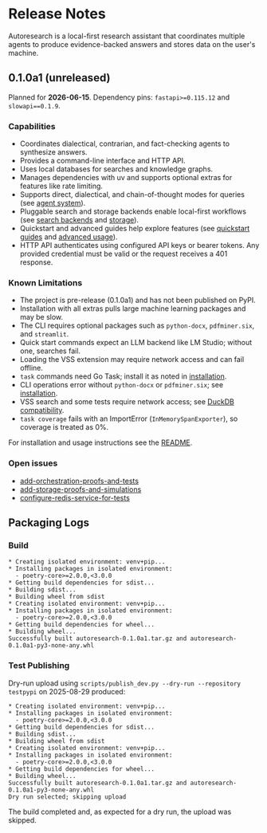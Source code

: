 # Release Notes

Autoresearch is a local-first research assistant that coordinates multiple
agents to produce evidence-backed answers and stores data on the user's
machine.

## 0.1.0a1 (unreleased)

Planned for **2026-06-15**. Dependency pins: `fastapi>=0.115.12` and
`slowapi==0.1.9`.

### Capabilities

- Coordinates dialectical, contrarian, and fact-checking agents to synthesize
  answers.
- Provides a command-line interface and HTTP API.
- Uses local databases for searches and knowledge graphs.
- Manages dependencies with uv and supports optional extras for features like
  rate limiting.
- Supports direct, dialectical, and chain-of-thought modes for queries (see
  [agent system](agent_system.md)).
- Pluggable search and storage backends enable local-first workflows (see
  [search backends](search_backends.md) and [storage](storage.md)).
- Quickstart and advanced guides help explore features (see [quickstart
  guides](quickstart_guides.md) and [advanced usage](advanced_usage.md)).
- HTTP API authenticates using configured API keys or bearer tokens. Any
  provided credential must be valid or the request receives a 401 response.

### Known Limitations

- The project is pre-release (0.1.0a1) and has not been published on PyPI.
- Installation with all extras pulls large machine learning packages and may be
  slow.
- The CLI requires optional packages such as `python-docx`, `pdfminer.six`, and
  `streamlit`.
- Quick start commands expect an LLM backend like LM Studio; without one,
  searches fail.
- Loading the VSS extension may require network access and can fail offline.
- `task` commands need Go Task; install it as noted in
  [installation](installation.md).
- CLI operations error without `python-docx` or `pdfminer.six`; see
  [installation](installation.md).
- VSS search and some tests require network access; see
  [DuckDB compatibility](duckdb_compatibility.md).
- `task coverage` fails with an ImportError (`InMemorySpanExporter`), so
  coverage is treated as 0%.

For installation and usage instructions see the [README](../README.md).

### Open issues

- [add-orchestration-proofs-and-tests](
  ../issues/add-orchestration-proofs-and-tests.md)
- [add-storage-proofs-and-simulations](
  ../issues/add-storage-proofs-and-simulations.md)
- [configure-redis-service-for-tests](
  ../issues/configure-redis-service-for-tests.md)

## Packaging Logs

### Build

```text
* Creating isolated environment: venv+pip...
* Installing packages in isolated environment:
  - poetry-core>=2.0.0,<3.0.0
* Getting build dependencies for sdist...
* Building sdist...
* Building wheel from sdist
* Creating isolated environment: venv+pip...
* Installing packages in isolated environment:
  - poetry-core>=2.0.0,<3.0.0
* Getting build dependencies for wheel...
* Building wheel...
Successfully built autoresearch-0.1.0a1.tar.gz and autoresearch-0.1.0a1-py3-none-any.whl
```

### Test Publishing

Dry-run upload using ``scripts/publish_dev.py --dry-run --repository testpypi``
on 2025-08-29 produced:

```text
* Creating isolated environment: venv+pip...
* Installing packages in isolated environment:
  - poetry-core>=2.0.0,<3.0.0
* Getting build dependencies for sdist...
* Building sdist...
* Building wheel from sdist
* Creating isolated environment: venv+pip...
* Installing packages in isolated environment:
  - poetry-core>=2.0.0,<3.0.0
* Getting build dependencies for wheel...
* Building wheel...
Successfully built autoresearch-0.1.0a1.tar.gz and autoresearch-0.1.0a1-py3-none-any.whl
Dry run selected; skipping upload
```
The build completed and, as expected for a dry run, the upload was skipped.
